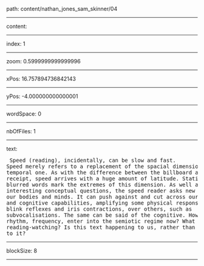 path: content/nathan_jones_sam_skinner/04

----

content: 

----

index: 1

----

zoom: 0.5999999999999996

----

xPos: 16.757894736842143

----

yPos: -4.000000000000001

----

wordSpace: 0

----

nbOfFiles: 1

----

text: <pre>
Speed
(reading),
incidentally,
can
be
slow
and
fast.
Speed
merely
refers
to
a
replacement
of
the
spacial
dimension
with
a
temporal
one.
As
with
the
difference
between
the
billboard
and
the
receipt,
speed
arrives
with
a
huge
amount
of
latitude.
Stationary
and
blurred
words
mark
the
extremes
of
this
dimension.
As
well
as
raising
interesting
conceptual
questions,
the
speed
reader
asks
new
things
of
our
bodies
and
minds.
It
can
push
against
and
cut
across
our
physical
and
cognitive
capabilities,
amplifying
some
physical
responses,
such
as
blink
reflexes
and
iris
contractions,
over
others,
such
as
subvocalisations.
The
same
can
be
said
of
the
cognitive.
How
does
rhythm,
frequency,
enter
into
the
semiotic
regime
now?
What
is
reading-watching?
Is
this
text
happening
to
us,
rather
than
us
happening
to
it?
</pre>


----

blockSize: 8

----

